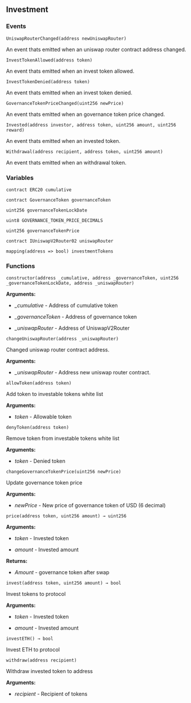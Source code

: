 ## Investment





### Events
```solidity
UniswapRouterChanged(address newUniswapRouter)
```

An event thats emitted when an uniswap router contract address changed.



```solidity
InvestTokenAllowed(address token)
```

An event thats emitted when an invest token allowed.



```solidity
InvestTokenDenied(address token)
```

An event thats emitted when an invest token denied.



```solidity
GovernanceTokenPriceChanged(uint256 newPrice)
```

An event thats emitted when an governance token price changed.



```solidity
Invested(address investor, address token, uint256 amount, uint256 reward)
```

An event thats emitted when an invested token.



```solidity
Withdrawal(address recipient, address token, uint256 amount)
```

An event thats emitted when an withdrawal token.




### Variables
```solidity
contract ERC20 cumulative
```

```solidity
contract GovernanceToken governanceToken
```

```solidity
uint256 governanceTokenLockDate
```

```solidity
uint8 GOVERNANCE_TOKEN_PRICE_DECIMALS
```

```solidity
uint256 governanceTokenPrice
```

```solidity
contract IUniswapV2Router02 uniswapRouter
```

```solidity
mapping(address => bool) investmentTokens
```


### Functions
```solidity
constructor(address _cumulative, address _governanceToken, uint256 _governanceTokenLockDate, address _uniswapRouter)
```





**Arguments:**
- *_cumulative* - Address of cumulative token

- *_governanceToken* - Address of governance token

- *_uniswapRouter* - Address of UniswapV2Router

```solidity
changeUniswapRouter(address _uniswapRouter)
```

Changed uniswap router contract address.




**Arguments:**
- *_uniswapRouter* - Address new uniswap router contract.

```solidity
allowToken(address token)
```

Add token to investable tokens white list




**Arguments:**
- *token* - Allowable token

```solidity
denyToken(address token)
```

Remove token from investable tokens white list




**Arguments:**
- *token* - Denied token

```solidity
changeGovernanceTokenPrice(uint256 newPrice)
```

Update governance token price




**Arguments:**
- *newPrice* - New price of governance token of USD (6 decimal)

```solidity
price(address token, uint256 amount) → uint256
```





**Arguments:**
- *token* - Invested token

- *amount* - Invested amount


**Returns:**
- *Amount* - governance token after swap

```solidity
invest(address token, uint256 amount) → bool
```

Invest tokens to protocol




**Arguments:**
- *token* - Invested token

- *amount* - Invested amount

```solidity
investETH() → bool
```

Invest ETH to protocol



```solidity
withdraw(address recipient)
```

Withdraw invested token to address




**Arguments:**
- *recipient* - Recipient of tokens

